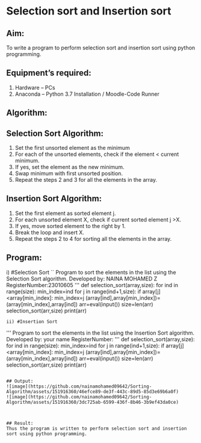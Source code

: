 # Selection sort and Insertion sort
## Aim:
To write a program to perform selection sort and insertion sort using python programming.
## Equipment’s required:
1.	Hardware – PCs
2.	Anaconda – Python 3.7 Installation / Moodle-Code Runner
## Algorithm:
## Selection Sort Algorithm:
1.	Set the first unsorted element as the minimum
2.	For each of the unsorted elements, check if the element < current minimum.
3.	If yes, set the element as the new minimum.
4.	Swap minimum with first unsorted position.
5.	Repeat the steps 2 and 3 for all the elements in the array.
## Insertion Sort Algorithm:
1.	Set the first element as sorted element j.
2.	For each unsorted element X, check if current sorted element j >X.
3.	If yes, move sorted element to the right by 1.
4.	Break the loop and insert X.
5.	Repeat the steps 2 to 4 for sorting all the elements in the array.
## Program:
i)	#Selection Sort
``
Program to sort the elements in the list using the Selection Sort algorithm.
Developed by: NAINA MOHAMED Z
RegisterNumber:23010605 
'''
def selection_sort(array,size):
    for ind in range(size):
        min_index=ind
        for j in range(ind+1,size):
            if array[j]<array[min_index]:
               min_index=j
        (array[ind],array[min_index])=(array[min_index],array[ind])
arr=eval(input())
size=len(arr)
selection_sort(arr,size)
print(arr)




```
ii)	#Insertion Sort
```
''' 
Program to sort the elements in the list using the Insertion Sort algorithm.
Developed by: your name
RegisterNumber: 
'''
def selection_sort(array,size):
    for ind in range(size):
        min_index=ind
        for j in range(ind+1,size):
            if array[j]<array[min_index]:
                min_index=j
        (array[ind],array[min_index])=(array[min_index],array[ind])
arr=eval(input())
size=len(arr)
selection_sort(arr,size)
print(arr)





```

## Output:
![image](https://github.com/nainamohamed09642/Sorting-Algorithm/assets/151916360/46efce89-de3f-443c-89d5-85d3e69b6a0f)
![image](https://github.com/nainamohamed09642/Sorting-Algorithm/assets/151916360/3dc725ab-6599-436f-8b46-3b9ef43da0ce)



## Result:
Thus the program is written to perform selection sort and insertion sort using python programming.
